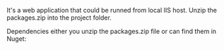 It's a web application that could be runned from local IIS host.
Unzip the packages.zip into the project folder.

Dependencies either you unzip the packages.zip file or can find them in Nuget:
  <package id="Antlr" version="3.5.0.2" targetFramework="net48" />
  <package id="bootstrap" version="5.2.3" targetFramework="net48" />
  <package id="jQuery" version="3.7.0" targetFramework="net48" />
  <package id="Microsoft.AspNet.FriendlyUrls" version="1.0.2" targetFramework="net48" />
  <package id="Microsoft.AspNet.FriendlyUrls.Core" version="1.0.2" targetFramework="net48" />
  <package id="Microsoft.AspNet.ScriptManager.MSAjax" version="5.0.0" targetFramework="net48" />
  <package id="Microsoft.AspNet.ScriptManager.WebForms" version="5.0.0" targetFramework="net48" />
  <package id="Microsoft.AspNet.Web.Optimization" version="1.1.3" targetFramework="net48" />
  <package id="Microsoft.AspNet.Web.Optimization.WebForms" version="1.1.3" targetFramework="net48" />
  <package id="Microsoft.AspNet.WebApi" version="5.2.9" targetFramework="net48" />
  <package id="Microsoft.AspNet.WebApi.Client" version="5.2.9" targetFramework="net48" />
  <package id="Microsoft.AspNet.WebApi.Core" version="5.2.9" targetFramework="net48" />
  <package id="Microsoft.AspNet.WebApi.WebHost" version="5.2.9" targetFramework="net48" />
  <package id="Microsoft.Web.Infrastructure" version="2.0.0" targetFramework="net48" />
  <package id="Modernizr" version="2.8.3" targetFramework="net48" />
  <package id="Newtonsoft.Json" version="13.0.3" targetFramework="net48" />
  <package id="WebGrease" version="1.6.0" targetFramework="net48" />

